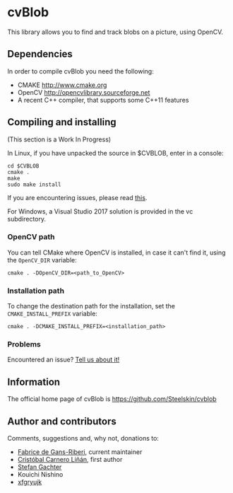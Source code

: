 # cvBlob

This library allows you to find and track blobs on a picture, using OpenCV.

## Dependencies

In order to compile cvBlob you need the following:

* CMAKE http://www.cmake.org
* OpenCV http://opencvlibrary.sourceforge.net
* A recent C++ compiler, that supports some C++11 features

## Compiling and installing

(This section is a Work In Progress)

In Linux, if you have unpacked the source in $CVBLOB, enter in a console:

	cd $CVBLOB
	cmake .
	make
	sudo make install

If you are encountering issues, please read [this](http://www.cmake.org/HTML/RunningCMake.html).

For Windows, a Visual Studio 2017 solution is provided in the vc subdirectory.

### OpenCV path

You can tell CMake where OpenCV is installed, in case it can't find it, using the `OpenCV_DIR` variable:

	cmake . -DOpenCV_DIR=<path_to_OpenCV>

### Installation path

To change the destination path for the installation, set the `CMAKE_INSTALL_PREFIX` variable:

	cmake . -DCMAKE_INSTALL_PREFIX=<installation_path>

### Problems

Encountered an issue? [Tell us about it!](https://github.com/Steelskin/cvblob/issues)

## Information

The official home page of cvBlob is https://github.com/Steelskin/cvblob

## Author and contributors

Comments, suggestions and, why not, donations to:

* [Fabrice de Gans-Riberi](mailto:fabrice.degans@gmail.com), current maintainer
* [Cristóbal Carnero Liñán](mailto:grendel.ccl@gmail.com), first author
* [Stefan Gachter](http://gachter.name)
* Kouichi Nishino
* [xfgryujk](https://github.com/xfgryujk)
